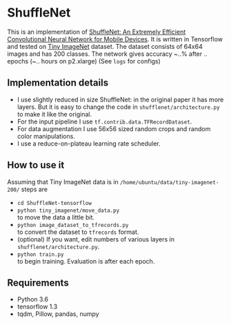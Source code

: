 # ShuffleNet

This is an implementation of
[ShuffleNet: An Extremely Efficient Convolutional Neural Network for Mobile Devices](https://arxiv.org/abs/1707.01083).
It is written in Tensorflow and tested on [Tiny ImageNet](https://tiny-imagenet.herokuapp.com/) dataset.
The dataset consists of 64x64 images and has 200 classes. The network gives accuracy ~..% after .. epochs (~.. hours on p2.xlarge) (See `logs` for configs)

## Implementation details
* I use slightly reduced in size ShuffleNet: in the original paper it has more layers. But it is easy to change the code in `shufflenet/architecture.py` to make it like the original.
* For the input pipeline I use `tf.contrib.data.TFRecordDataset`.
* For data augmentation I use 56x56 sized random crops and random color manipulations.
* I use a reduce-on-plateau learning rate scheduler.

## How to use it
Assuming that Tiny ImageNet data is in `/home/ubuntu/data/tiny-imagenet-200/` steps are
* `cd ShuffleNet-tensorflow`
* `python tiny_imagenet/move_data.py`  
to move the data a little bit.
* `python image_dataset_to_tfrecords.py`  
to convert the dataset to `tfrecords` format.
* (optional) If you want, edit numbers of various layers in `shufflenet/architecture.py`.
* `python train.py`  
to begin training. Evaluation is after each epoch.

## Requirements
* Python 3.6
* tensorflow 1.3
* tqdm, Pillow, pandas, numpy
